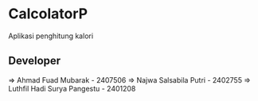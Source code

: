# CalcolatorP
Aplikasi penghitung kalori

## Developer
=> Ahmad Fuad Mubarak - 2407506
=> Najwa Salsabila Putri - 2402755
=> Luthfil Hadi Surya Pangestu - 2401208
